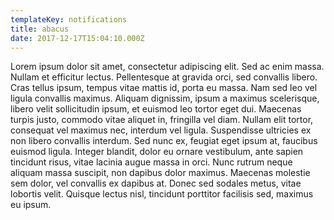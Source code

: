 ```yaml
---
templateKey: notifications
title: abacus
date: 2017-12-17T15:04:10.000Z
---
```

Lorem ipsum dolor sit amet, consectetur adipiscing elit. Sed ac enim massa. Nullam et efficitur lectus. Pellentesque at gravida orci, sed convallis libero. Cras tellus ipsum, tempus vitae mattis id, porta eu massa. Nam sed leo vel ligula convallis maximus. Aliquam dignissim, ipsum a maximus scelerisque, libero velit sollicitudin ipsum, et euismod leo tortor eget dui. Maecenas turpis justo, commodo vitae aliquet in, fringilla vel diam. Nullam elit tortor, consequat vel maximus nec, interdum vel ligula. Suspendisse ultricies ex non libero convallis interdum. Sed nunc ex, feugiat eget ipsum at, faucibus euismod ligula. Integer blandit, dolor eu ornare vestibulum, ante sapien tincidunt risus, vitae lacinia augue massa in orci. Nunc rutrum neque aliquam massa suscipit, non dapibus dolor maximus. Maecenas molestie sem dolor, vel convallis ex dapibus at. Donec sed sodales metus, vitae lobortis velit. Quisque lectus nisl, tincidunt porttitor facilisis sed, maximus eu ipsum.